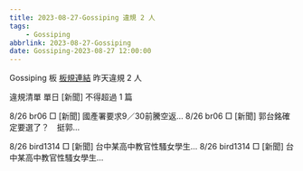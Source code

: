 ```yaml
---
title: 2023-08-27-Gossiping 違規 2 人
tags:
    - Gossiping
abbrlink: 2023-08-27-Gossiping
date: Gossiping-2023-08-27 12:00:00
---
```

Gossiping 板 [板規連結](https://www.ptt.cc/bbs/Gossiping/M.1637425085.A.07D.html)
昨天違規 2 人
<!-- more -->

違規清單
單日 [新聞] 不得超過 1 篇

8/26 br06 □ [新聞] 國產署要求9／30前騰空返…
8/26 br06 □ [新聞] 郭台銘確定要選了？　挺郭…

8/26 bird1314 □ [新聞] 台中某高中教官性騷女學生…
8/26 bird1314 □ [新聞] 台中某高中教官性騷女學生…